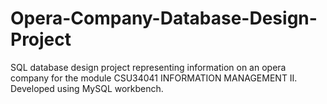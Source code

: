 # Opera-Company-Database-Design-Project

SQL database design project representing information on an opera company for the module CSU34041 INFORMATION MANAGEMENT II. Developed using MySQL workbench.
